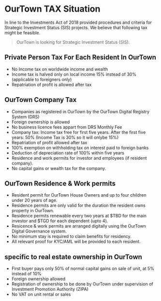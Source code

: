 # OurTown TAX Situation


In line to the Investments Act of 2018 provided procedures and criteria for Strategic Investment Status (SIS) projects.
We believe that following tax might be feasible.

> OurTown is looking for Strategic Investment Status (SIS).

## Private Person Tax For Each Resident In OurTown 

- No Income tax on worldwide income and wealth
- Income tax is halved only on local income 15% instead of 30% (applicable to foreigners only)
- Repatriation of profit is allowed after tax

## OurTown Company Tax

- Companies as registered in OurTown by the OurTown Digital Registry System (DRS)
- Foreign ownership is allowed 
- No business licence fees appart from DRS Monthly Fee
- Company tax: Income tax free for first five years. After the first five years: 50% (Income Tax is 30% so it will onlybe 15%)
- Repatriation of profit allowed after tax
- 100% exemption on withholding tax on interest paid to foreign banks
- Deduction of depreciation rate of 100% within five years
- Residence and work permits for investor and employees (if resident company). 
- No capital gains or wealth tax for the company.


## OurTown Residence & Work permits

- Resident permit for OurTown House Owners and up to four children under 20 years of age.
- Residence permits are only valid for the duration the resident owns property in OurTown.
- Residence permits renewable every two years at $TBD for the main investor and $TGD for each dependent (upto 4).
- Resicence & work permits are arranged digitally using the OurTown Digital Governance system.
- No minimum stay is required to claim benefits for residency.
- All relevant proof for KYC/AML will be provided to each resident.


## specific to real estate ownership in OurTown

- First buyer pays only 50% of normal capital gains on sale of unit, at 5% instead of 10%
- Foreign ownership allowed
- Registration of ownership to be done by OurTown under supervision of Investment Promotion Authority (ZIPA)
- No VAT on unit rental or sales
